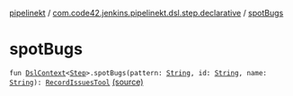 [pipelinekt](../index.md) / [com.code42.jenkins.pipelinekt.dsl.step.declarative](index.md) / [spotBugs](./spot-bugs.md)

# spotBugs

`fun `[`DslContext`](../com.code42.jenkins.pipelinekt.dsl/-dsl-context/index.md)`<`[`Step`](../com.code42.jenkins.pipelinekt.core.step/-step/index.md)`>.spotBugs(pattern: `[`String`](https://kotlinlang.org/api/latest/jvm/stdlib/kotlin/-string/index.html)`, id: `[`String`](https://kotlinlang.org/api/latest/jvm/stdlib/kotlin/-string/index.html)`, name: `[`String`](https://kotlinlang.org/api/latest/jvm/stdlib/kotlin/-string/index.html)`): `[`RecordIssuesTool`](../com.code42.jenkins.pipelinekt.core.issues/-record-issues-tool/index.md) [(source)](https://github.com/code42/pipelinekt/tree/master/dsl/src/main/kotlin/com/code42/jenkins/pipelinekt/dsl/step/declarative/WarningsNextGenDsl.kt#L21)